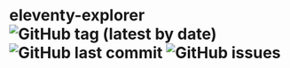 # eleventy-explorer  ![GitHub tag (latest by date)](https://img.shields.io/github/v/tag/tigersway/eleventy-explorer?style=flat-square) ![GitHub last commit](https://img.shields.io/github/last-commit/tigersway/eleventy-explorer?style=flat-square) ![GitHub issues](https://img.shields.io/github/issues/tigersway/eleventy-explorer?style=flat-square)
